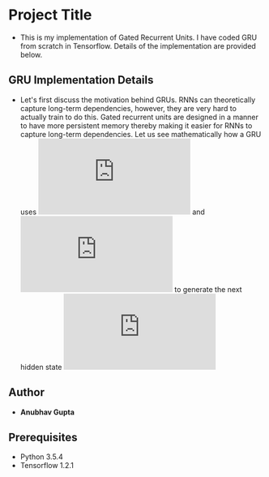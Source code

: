 # Project Title
- This is my implementation of Gated Recurrent Units. I have coded GRU from scratch in Tensorflow. Details of the implementation are provided below.
  
## GRU Implementation Details
  
- Let's first discuss the motivation behind GRUs. RNNs can theoretically capture long-term dependencies, however, they are very hard to actually train to do this. Gated recurrent units are designed in a manner to have more persistent memory thereby making it easier for RNNs to capture long-term dependencies. Let us see mathematically how a GRU uses ![](https://latex.codecogs.com/gif.latex?h_%7Bt-1%7D) and ![](https://latex.codecogs.com/gif.latex?x_t) to generate the next hidden state ![](https://latex.codecogs.com/gif.latex?h_t)

## Author
* **Anubhav Gupta**

## Prerequisites
- Python 3.5.4
- Tensorflow 1.2.1
